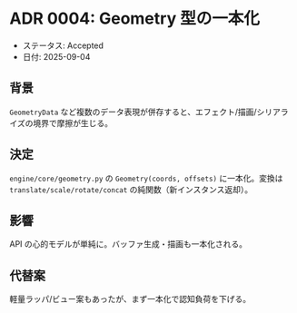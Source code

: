 # ADR 0004: Geometry 型の一本化

- ステータス: Accepted
- 日付: 2025-09-04

## 背景
`GeometryData` など複数のデータ表現が併存すると、エフェクト/描画/シリアライズの境界で摩擦が生じる。

## 決定
`engine/core/geometry.py` の `Geometry(coords, offsets)` に一本化。変換は `translate/scale/rotate/concat` の純関数（新インスタンス返却）。

## 影響
API の心的モデルが単純に。バッファ生成・描画も一本化される。

## 代替案
軽量ラッパ/ビュー案もあったが、まず一本化で認知負荷を下げる。

